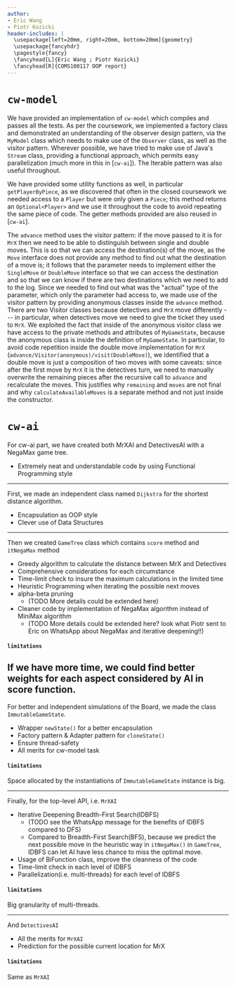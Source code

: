 ```yaml
---
author:
- Eric Wang
- Piotr Kozicki
header-includes: |
  \usepackage[left=20mm, right=20mm, bottom=20mm]{geometry}
  \usepackage{fancyhdr}
  \pagestyle{fancy}
  \fancyhead[L]{Eric Wang ; Piotr Kozicki}
  \fancyhead[R]{COMS100117 OOP report}
---
```


<!---
document compilation: requires [pandoc](https://pandoc.org/)
% pandoc report.md -o report.pdf
--->

# `cw-model`

<!---
write about:
- tests passed
- convenience functions
- FP and streams
- factory and observer
--->

We have provided an implementation of `cw-model` which compiles and passes all
the tests. As per the coursework, we implemented a factory class and
demonstrated an understanding of the observer design pattern, via the `MyModel`
class which needs to make use of the `Observer` class, as well as the visitor
pattern. Wherever possible, we have tried to make use of Java's `Stream` class,
providing a functional approach, which permits easy parallelization (much more
in this in [`cw-ai`]). The Iterable pattern was also useful throughout.

We have provided some utility functions as well, in particular
`getPlayerByPiece`, as we discovered that often in the closed coursework we
needed access to a `Player` but were only given a `Piece`; this method returns
an `Optional<Player>` and we use it throughout the code to avoid repeating the
same piece of code. The getter methods provided are also reused in [`cw-ai`].

The `advance` method uses the visitor pattern: if the move passed to it is for
`MrX` then we need to be able to distinguish between single and double moves.
This is so that we can access the destination(s) of the move, as the `Move`
interface does not provide any method to find out what the destination of a move
is; it follows that the parameter needs to implement either the `SingleMove` or
`DoubleMove` interface so that we can access the destination and so that we can
know if there are two destinations which we need to add to the log. Since we
needed to find out what was the "actual" type of the parameter, which only the
parameter had access to, we made use of the visitor pattern by providing
anonymous classes inside the `advance` method. There are two Visitor classes
because detectives and `MrX` move differently --- in particular, when detectives
move we need to give the ticket they used to `MrX`. We exploited the fact that
inside of the anonymous visitor class we have access to the private methods and
attributes of `MyGameState`, because the anonymous class is inside the
definition of `MyGameState`. In particular, to avoid code repetition inside the
double move implementation for `MrX`
(`advance/Visitor(anonymous)/visit(DoubleMove)`), we identified that a double
move is just a composition of two moves with some caveats: since after the first
move by `MrX` it is the detectives turn, we need to manually overwrite the
remaining pieces after the recursive call to `advance` and recalculate the
moves. This justifies why `remaining` and `moves` are not final and why
`calculateAvailableMoves` is a separate method and not just inside the
constructor.

# `cw-ai`

<!---
TODO:
- Eric, write about time limiting, Dijkstra, scoring function, ImmutableGameState
- Piotr, write about ItNegamax, FP
- decide who will write about alpha-beta and GameTree
--->

For cw-ai part, we have created both MrXAI and DetectivesAI with a NegaMax game tree. 
-  Extremely neat and understandable code by using Functional Programming style 
---
First, we made an independent class named `Dijkstra` for the shortest distance algorithm.
- Encapsulation as OOP style
- Clever use of Data Structures 
---
Then we created `GameTree` class which contains `score` method and `itNegaMax` method
- Greedy algorithm to calculate the distance between MrX and Detectives
- Comprehensive considerations for each circumstance
- Time-limit check to insure the maximum calculations in the limited time
- Heuristic Programming when iterating the possible next moves 
- alpha-beta pruning
  - (TODO More details could be extended here)
- Cleaner code by implementation of NegaMax algorithm instead of MiniMax algorithm
  - (TODO More details could be extended here? look what Piotr sent to Eric on WhatsApp 
  about NegaMax and iterative deepening!!)

#### `limitations` 
If we have more time, we could find better weights for each aspect considered by AI
in score function. 
---
For better and independent simulations of the Board, we made the class `ImmutableGameState`.
- Wrapper `newState()` for a better encapsulation
- Factory pattern & Adapter pattern for `cloneState()`
- Ensure thread-safety
- All merits for cw-model task

#### `limitations`
Space allocated by the instantiations of `ImmutableGameState` instance is big.

---
Finally, for the top-level API, i.e. `MrXAI` 
- Iterative Deepening Breadth-First Search(IDBFS)
  - (TODO see the WhatsApp message for the benefits of IDBFS compared to DFS)
  - Compared to Breadth-First Search(BFS), because we predict the next possible
  move in the heuristic way in `itNegaMax()` in `GameTree`, IDBFS can let AI have less chance to miss the optimal
  move.
- Usage of BiFunction class, improve the cleanness of the code
- Time-limit check in each level of IDBFS
- Parallelization(i.e. multi-threads) for each level of IDBFS

#### `limitations`
Big granularity of multi-threads.

---
And `DetectivesAI`
- All the merits for `MrXAI`
- Prediction for the possible current location for MrX

#### `limitations`
Same as `MrXAI`